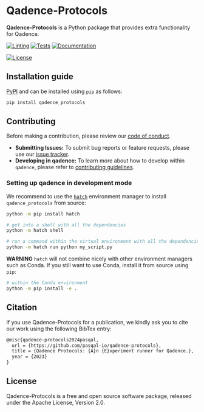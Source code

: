 # Qadence-Protocols

**Qadence-Protocols** is a Python package that provides extra functionality for Qadence.

[![Linting](https://github.com/pasqal-io/qadence-protocols/actions/workflows/lint.yml/badge.svg)](https://github.com/pasqal-io/qadence-protocols/actions/workflows/lint.yml)
[![Tests](https://github.com/pasqal-io/qadence-protocols/actions/workflows/test_fast.yml/badge.svg)](https://github.com/pasqal-io/qadence-protocols/actions/workflows/test.yml)
[![Documentation](https://github.com/pasqal-io/qadence-protocols/actions/workflows/build_docs.yml/badge.svg)](https://pasqal-io.github.io/qadence-protocols/latest)
<!-- [![Pypi](https://badge.fury.io/py/qadence-protocols.svg)](https://pypi.org/project/qadence-protocols/) -->
[![License](https://img.shields.io/badge/License-Apache_2.0-blue.svg)](https://opensource.org/licenses/Apache-2.0)


## Installation guide

[PyPI](https://pypi.org/project/qadence-protocols/) and can be installed using `pip` as follows:

```bash
pip install qadence_protocols
```

## Contributing

Before making a contribution, please review our [code of conduct](docs/CODE_OF_CONDUCT.md).

- **Submitting Issues:** To submit bug reports or feature requests, please use our [issue tracker](https://github.com/pasqal-io/qadence-protocols/issues).
- **Developing in qadence:** To learn more about how to develop within `qadence`, please refer to [contributing guidelines](docs/CONTRIBUTING.md).

### Setting up qadence in development mode

We recommend to use the [`hatch`](https://hatch.pypa.io/latest/) environment manager to install `qadence_protocols` from source:

```bash
python -m pip install hatch

# get into a shell with all the dependencies
python -m hatch shell

# run a command within the virtual environment with all the dependencies
python -m hatch run python my_script.py
```

**WARNING**
`hatch` will not combine nicely with other environment managers such as Conda. If you still want to use Conda,
install it from source using `pip`:

```bash
# within the Conda environment
python -m pip install -e .
```

## Citation

If you use Qadence-Protocols for a publication, we kindly ask you to cite our work using the following BibTex entry:

```latex
@misc{qadence-protocols2024pasqal,
  url = {https://github.com/pasqal-io/qadence-protocols},
  title = {Qadence Protocols: {A}n {E}xperiment runner for Qadence.},
  year = {2023}
}
```

## License
Qadence-Protocols is a free and open source software package, released under the Apache License, Version 2.0.
